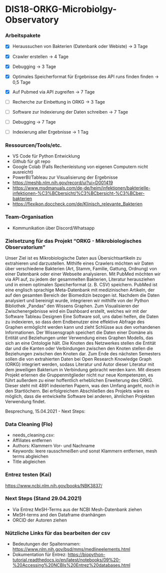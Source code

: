 # DIS18-ORKG-Microbiolgy-Observatory
### Arbeitspakete
- [x] Heraussuchen von Bakterien (Datenbank oder Webiste) -> 3 Tage
- [x] Crawler erstellen -> 4 Tage
- [x] Debugging -> 3 Tage
- [x] Optimales Speicherformat für Ergebnisse des API runs finden finden -> 0,5 Tage
- [x] Auf Pubmed via API zugreifen -> 7 Tage
- [ ] Recherche zur Einbettung in ORKG -> 3 Tage
- [ ] Software zur Indexierung der Daten schreiben -> 7 Tage
- [ ] Debugging -> 7 Tage
- [ ] Indexierung aller Ergebnisse -> 1 Tag


### Ressourcen/Tools/etc.

-	VS Code für Python Entwicklung
-	Github für git repo
-	Google Colab (Falls Rechenleistung von eigenen Computern nicht ausreicht)
-	PowerBI/Tableau zur Visualisierung der Ergebnisse
- https://meshb.nlm.nih.gov/record/ui?ui=D001419
- https://www.msdmanuals.com/de-de/heim/infektionen/bakterielle-infektionen-%C3%BCbersicht/%C3%BCbersicht-%C3%BCber-bakterien
- https://flexikon.doccheck.com/de/Klinisch_relevante_Bakterien
### Team-Organisation
- Kommunikation über Discord/Whatsapp


### Zielsetzung für das Projekt “ORKG - Mikrobiologisches Observatorium”

Unser Ziel ist es Mikrobiologische Daten aus Übersichtsartikeln zu extrahieren und darzustellen. Mithilfe eines Crawlers möchten wir Daten über verschiedene Bakterien (Art, Stamm, Familie, Gattung, Ordnung) von einer Datenbank oder einer Webseite analysieren. Mit PubMed möchten wir via API auf, zu jedem der gesammelten Bakterien, Literatur herausziehen und in einem optimalen Speicherformat (z. B. CSV) speichern. PubMed ist eine englisch sprachige Meta-Datenbank mit medizinischen Artikeln, der auf den gesamten Bereich der Biomedizin bezogen ist. Nachdem die Daten analysiert und bereinigt wurde, integrieren wir mithilfe von der Python Bibliothek „Pandas“ den Wissens Graphen. Zum Visualisieren der Zwischenergebnisse wird ein Dashboard erstellt, welches wir mit der Software Tableau Designen Eine Software soll, uns dabei helfen, die Daten zu indexieren, so dass dem Endbenutzer eine effektive Abfrage des Graphen ermöglicht werden kann und zieht Schlüsse aus den vorhandenen Informationen. Der Wissensgraph speichert die Daten einer Domäne als Entität und Beziehungen unter Verwendung eines Graphen Modells, das sich an eine Ontologie hält. Die Knoten des Netzwerkes stellen die Entität dar und die Kanten oder Verbindungen zwischen den Knoten stellen die Beziehungen zwischen den Knoten dar. Zum Ende des nächsten Semesters sollen die von extrahierten Daten bei Open Research Knowledge Graph (ORKG) integriert werden, sodass Literatur und Autor dieser Literatur mit dem jeweiligen Bakterium in Verbindung gebracht werden kann. Mit diesem Projekt erlernen die Gruppenmitglieder nicht nur neue Kompetenzen, es führt außerdem zu einer hoffentlich erheblichen Erweiterung des ORKG. Dieser steht mit 4891 indexierten Papern, was den Umfang angeht, noch in den Startlöchern. Bei erfolgreichem Abschließen des Projekts wäre es möglich, dass die entwickelte Software bei anderen, ähnlichen Projekten Verwendung findet. 

Besprechung, 15.04.2021 - Next Steps:
### Data Cleaning (Flo)
- needs_cleaning.csv: 
- Affiliates entfernen
- Authors: Klammern Vor- und Nachname
- Keywords: leere rausschmeißen und sonst Klammern entfernen, mesh terms abgleichen 
- Title abgleichen  

### Entrez testen (Kai) 
https://www.ncbi.nlm.nih.gov/books/NBK3837/

### Next Steps (Stand 29.04.2021)
- Via Entrez MeSH-Terms aus der NCBI Mesh-Datenbank ziehen
- MeSH-terms and den Dataframe dranhängen
- ORCID der Autoren ziehen

### Nützliche Links für das bearbeiten der csv

- Bedeutungen der Spaltennamen: https://www.nlm.nih.gov/bsd/mms/medlineelements.html
- Dokumentation für Entrez: https://biopython-tutorial.readthedocs.io/en/latest/notebooks/09%20-%20Accessing%20NCBIs%20Entrez%20databases.html
